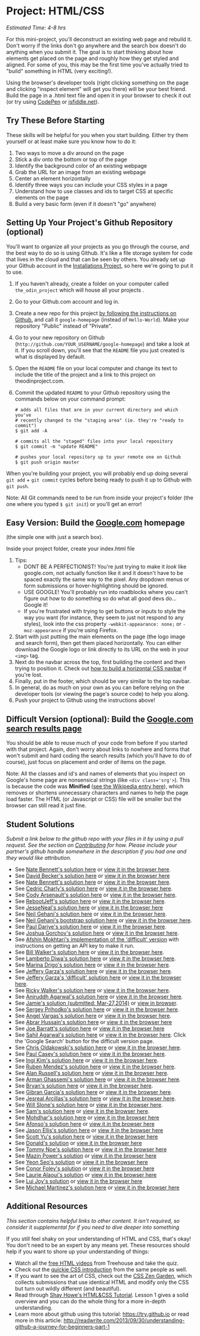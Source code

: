 # Project: HTML/CSS
*Estimated Time: 4-8 hrs*

For this mini-project, you'll deconstruct an existing web page and rebuild it.  Don't worry if the links don't go anywhere and the search box doesn't do anything when you submit it.  The goal is to start thinking about how elements get placed on the page and roughly how they get styled and aligned.  For some of you, this may be the first time you've actually tried to "build" something in HTML (very exciting!).

Using the browser's developer tools (right clicking something on the page and clicking "inspect element" will get you there) will be your best friend.  Build the page in a .html text file and open it in your browser to check it out (or try using [CodePen](http://codepen.io/pen/) or [jsfiddle.net](http://www.jsfiddle.net)).


## Try These Before Starting

These skills will be helpful for you when you start building.  Either try them yourself or at least make sure you know how to do it:

1. Two ways to move a div around on the page
1. Stick a div onto the bottom or top of the page
1. Identify the background color of an existing webpage
1. Grab the URL for an image from an existing webpage
1. Center an element horizontally
1. Identify three ways you can include your CSS styles in a page
1. Understand how to use classes and ids to target CSS at specific elements on the page
1. Build a very basic form (even if it doesn't "go" anywhere)

## Setting Up Your Project's Github Repository (optional)

You'll want to organize all your projects as you go through the course, and the best way to do so is using Github.  It's like a file storage system for code that lives in the cloud and that can be seen by others. You already set up your Github account in the [Installations Project](/web-development-101/installations), so here we're going to put it to use.

1. If you haven't already, create a folder on your computer called `the_odin_project` which will house all your projects .
2. Go to your Github.com account and log in.
3. Create a new repo for this project [by following the instructions on Github.](https://help.github.com/articles/create-a-repo ) and call it `google-homepage` (instead of `Hello-World`).  Make your repository "Public" instead of "Private".
4. Go to your new repository on Github (`http://github.com/YOUR_USERNAME/google-homepage`) and take a look at it.  If you scroll down, you'll see that the `README` file you just created is what is displayed by default.
5. Open the `README` file on your local computer and change its text to include the title of the project and a link to this project on theodinproject.com.
6. Commit the updated `README` to your Github repository using the commands below on your command prompt:

    ```language-bash
    # adds all files that are in your current directory and which you've
    # recently changed to the "staging area" (ie. they're "ready to commit")
    $ git add -A

    # commits all the "staged" files into your local repository
    $ git commit -m "update README"

    # pushes your local repository up to your remote one on Github
    $ git push origin master
    ```

When you're building your project, you will probably end up doing several `git add` + `git commit` cycles before being ready to push it up to Github with `git push`.

Note: All Git commands need to be run from inside your project's folder (the one where you typed `$ git init`) or you'll get an error!

## Easy Version: Build the [Google.com](http://www.google.com) homepage
(the simple one with just a search box).

Inside your project folder, create your index.html file

  1. Tips:
      * DONT BE A PERFECTIONIST!  You're just trying to make it *look* like google.com, not actually function like it and it doesn't have to be spaced exactly the same way to the pixel.  Any dropdown menus or form submissions or hover-highlighting should be ignored.
      * USE GOOGLE! You'll probably run into roadblocks where you can't figure out how to do something so do what all good devs do... Google it!
      * If you're frustrated with trying to get buttons or inputs to style the way you want (for instance, they seem to just not respond to any styles), look into the css property `-webkit-appearance: none;` or `-moz-appearance` if you're using Firefox.
  2. Start with just putting the main elements on the page (the logo image and search form), then get them placed horizontally.  You can either download the Google logo or link directly to its URL on the web in your `<img>` tag.
  3. Next do the navbar across the top, first building the content and then trying to position it.  Check out [how to build a horizontal CSS navbar](http://www.w3schools.com/css/css_navbar.asp) if you're lost.
  4. Finally, put in the footer, which should be very similar to the top navbar.
  5. In general, do as much on your own as you can before relying on the developer tools (or viewing the page's source code) to help you along.
  6. Push your project to Github using the instructions above!

## Difficult Version (optional): Build the [Google.com search results page](https://www.google.com/search?q=build+this+webpage)

You should be able to reuse much of your code from before if you started with that project.  Again, don't worry about links to nowhere and forms that won't submit and hard coding the search results (which you'll have to do of course), just focus on placement and order of items on the page.

Note: All the classes and id's and names of elements that you inspect on Google's home page are nonsensical strings (like `<div class='srg'>`).  This is because the code was **Minified** ([see the Wikipedia entry here](http://en.wikipedia.org/wiki/Minification_(programming))), which removes or shortens unnecessary characters and names to help the page load faster.  The HTML (or Javascript or CSS) file will be smaller but the browser can still read it just fine.

## Student Solutions

*Submit a link below to the github repo with your files in it by using a pull request.  See the section on [Contributing](http://github.com/TheOdinProject/curriculum/blob/master/contributing.md) for how.  Please include your partner's github handle somewhere in the description if you had one and they would like attribution.*

* See [Nate Bennett's solution here](https://github.com/n8sb/odin-project/tree/master/google-homepage) or [view it in the browser here](http://htmlpreview.github.io/?https://github.com/n8sb/odin-project/blob/master/google-homepage/index.html).
* See [David Becker's solution here](https://github.com/d88becker/google-homepage) or [view it in the browser here](http://htmlpreview.github.io/?https://github.com/d88becker/google-homepage/blob/master/index.html)
* See [Nate Bennett's solution here](https://github.com/n8sb/google-homepage) or [view it in the browser here](https://rawgithub.com/n8sb/google-homepage/master/index.html).
* See [Cedric Charly's solution here](https://github.com/Cedricgc/playground/tree/master/The%20Odin%20Project/google-homepage) or [view it in the browser here](http://htmlpreview.github.io/?https://github.com/Cedricgc/playground/blob/master/The%20Odin%20Project/google-homepage/index.html).
* See [Cody Arsenault's solution here](https://github.com/codyarsenault/google-homepage) or [view it in the browser here](http://htmlpreview.github.io/?https://github.com/codyarsenault/google-homepage/blob/master/index.html).
* See [RebootJeff's solution here](https://github.com/RebootJeff/odinproject/blob/master/odin.html.google_clone) or [view it in the browser here](http://htmlpreview.github.io/?https://github.com/RebootJeff/odinproject/blob/master/odin.html.google_clone/google_clone.html).
* See [JesseNeal's solution here](https://github.com/jesseneal/Odin-Project/blob/master/GoogleClone/index.html) or [view it in the browser here](http://htmlpreview.github.io/?https://github.com/jesseneal/Odin-Project/blob/master/GoogleClone/index.html)
* See [Neil Gehani's solution here](https://github.com/ngehani/htmlcss/blob/master/googlelogo) or [view it in the browser here](http://htmlpreview.github.io?https://github.com/ngehani/htmlcss/blob/master/googlelogo/index.html).
* See [Neil Gehani's bootstrap solution here](https://github.com/ngehani/htmlcss/blob/master/googlelogo-bootstrap/index.html) or [view it in the browser here](http://htmlpreview.github.io?https://github.com/ngehani/htmlcss/blob/master/googlelogo-bootstrap/index.html).
* See [Paul Dariye's solution here](https://github.com/pauldd91/theodinproject/tree/master/google_homepage) or [view it in the browser here](http://htmlpreview.github.io/?https://github.com/pauldd91/theodinproject/master/google_homepage/index.html).
* See [Joshua Gorchov's solution here](https://github.com/gorchov/odin/tree/master/01_02_HTML_CSS) or [view it in the browser here](http://htmlpreview.github.io/?https://github.com/gorchov/odin/blob/master/01_02_HTML_CSS/index.html).
* See [Afshin Mokhtari's implementation of the 'difficult' version](https://github.com/afshinator/OdinProject-GoogleSearchClone) with instructions on getting an API key to make it run.
* See [Bill Walker's solution here](https://github.com/mach1010/odin/tree/master/html_css) or [view it in the browser here](http://htmlpreview.github.io/?https://github.com/mach1010/odin/blob/master/html_css/google.html).
* See [Lamberto Diwa's solution here](https://github.com/LambertoD/odin_curricullum/tree/master/html) or [view it in the browser here](http://htmlpreview.github.io/?https://github.com/LambertoD/odin_curricullum/blob/master/html/odin_google_page_project.html).
* See [Marina Drigo's solution here](https://github.com/mousterian/OdinProject/blob/master/html_css/google-homepage/google-page.html) or [view it in the browser here](http://htmlpreview.github.io/?https://github.com/mousterian/OdinProject/blob/master/html_css/google-homepage/google-page.html).
* See [Jeffery Garza's solution here](https://github.com/jgarza/odin-project-studies/tree/master/html_css/google_project1) or [view it in the browser here](http://htmlpreview.github.io/?https://github.com/jgarza/odin-project-studies/blob/master/html_css/google_project1/index.html).
* See [Jeffery Garza's 'difficult' solution here](https://github.com/jgarza/odin-project-studies/tree/master/html_css/google_project2) or [view it in the browser here](http://htmlpreview.github.io/?https://github.com/jgarza/odin-project-studies/blob/master/html_css/google_project2/index.html).
* See [Ricky Walker's solution here](https://github.com/Rwalk45/google-homepage) or [view it in the browser here](http://htmlpreview.github.io/?https://github.com/Rwalk45/google-homepage/blob/master/index.html).
* See [Aniruddh Agarwal's solution here](https://github.com/aniruddhagarwal/odin-projects/tree/master/google-homepage) or [view it in the browser here](http://htmlpreview.github.io/?https://github.com/aniruddhagarwal/odin-projects/blob/master/google-homepage/index.html).
* See [Jamie's solution (submitted: Mar-27,2014)](https://github.com/Jberczel/odin-projects/tree/master/google-homepage) or [view in browser](http://htmlpreview.github.io/?https://github.com/Jberczel/odin-projects/blob/master/google-homepage/index.html).
* See [Sergey Prihodko's solution here](https://github.com/sprihodko/odin-projects/tree/master/google-homepage) or [view it in the browser here](http://htmlpreview.github.io/?https://github.com/sprihodko/odin-projects/blob/master/google-homepage/index.html).
* See [Angel Vargas's solution here](https://github.com/arioth/the-odin-project/tree/master/google-homepage) or [view it in the browser here](http://htmlpreview.github.io/?https://github.com/arioth/the-odin-project/blob/master/google-homepage/index.html).
* See [Abrar Hussain's solution here](https://github.com/abrarisme/The-Odin-Project/tree/master/google-homepage) or [view it in the browser here](http://htmlpreview.github.io/?https://github.com/abrarisme/The-Odin-Project/blob/master/google-homepage/index.html)
* See [Joe Barratt's solution here](https://github.com/Evilbazza/google) or [view it in the browser here](http://htmlpreview.github.io/?https://github.com/Evilbazza/google/blob/master/thing.html)
* See [Sahil Agarwal's solution here](https://github.com/sahilda/the_odin_project/tree/master/google-homepage) or [view it in the browser here](http://htmlpreview.github.io/?https://github.com/sahilda/the_odin_project/blob/master/google-homepage/google.html). Click the 'Google Search' button for the difficult version page.
* See [Chris Oldakowski's solution here](https://github.com/KrzysiekO/theodinproject/tree/master/google-homepage) or [view it in the browser here](http://htmlpreview.github.io/?https://github.com/KrzysiekO/theodinproject/blob/master/google-homepage/index.html).
* See [Paul Casey's solution here](https://github.com/jpcasey/theodinproject/tree/master/google-homepage) or [view it in the browser here](http://htmlpreview.github.io/?https://github.com/jpcasey/theodinproject/blob/master/google-homepage/index.html).
* See [Ingi Kim's solution here](https://github.com/ingikim/The-Odin-Projects/tree/master/google-homepage) or [view it in the browser here](http://htmlpreview.github.io/?https://github.com/ingikim/The-Odin-Projects/blob/master/google-homepage/index.html).
* See [Ruben Mendez's solution here](https://github.com/ruben-socal/google-homepage) or [view it in the browser here](http://htmlpreview.github.io/?https://github.com/ruben-socal/google-homepage/blob/master/index.html).
* See [Alan Russell's solution here](https://github.com/ajrussellaudio/google-homepage) or [view it in the browser here](http://htmlpreview.github.io/?https://github.com/ajrussellaudio/google-homepage/blob/master/index.html).
* See [Arman Ghassemi's solution here](https://github.com/ArmanG/google-homepage) or [view it in the browser here](http://htmlpreview.github.io/?https://github.com/ArmanG/google-homepage/blob/master/index.html).
* See [Bryan's solution here](https://github.com/bryan42690/google-homepage) or [view it in the browser here](http://htmlpreview.github.io/?https://github.com/bryan42690/google-homepage/blob/master/index.html).
* See [Gibran Garcia's solution here](https://github.com/Satimidus/OdinProject/tree/master/GoogleHomePage) or [view it in the browser here](http://htmlpreview.github.io/?https://github.com/Satimidus/OdinProject/blob/master/GoogleHomePage/index.html).
* See [Jesreal Arcillas's solution here](https://github.com/jigogwapo/google-homepage) or [view it in the browser here](http://htmlpreview.github.io/?https://github.com/jigogwapo/google-homepage/blob/master/index.html).
* See [Will Slone's solution here](https://github.com/willslone/google-homepage) or [view it in the browser here](http://htmlpreview.github.io/?https://github.com/willslone/google-homepage/blob/master/index.html).
* See [Sam's solution here](https://github.com/jimbroski/google-homepage) or [view it in the browser here](http://htmlpreview.github.io/?https://github.com/jimbroski/google-homepage/blob/master/index.htm).
* See [Mohdhar's solution here](https://github.com/theummah/google-homepage) or [view it in the browser here](http://htmlpreview.github.io/?https://github.com/theummah/google-homepage/blob/master/homepage.html)
* See [Afonso's solution here](https://github.com/h4v1nfun/google-homepage) or [view it in the browser here](http://htmlpreview.github.io/?https://github.com/h4v1nfun/google-homepage/blob/master/index.html)
* See [Jason Ellis's solution here](https://github.com/jasondfw/google_homepage) or [view it in the browser here](http://htmlpreview.github.io/?https://github.com/jasondfw/google_homepage/blob/master/google.html)
* See [Scott Yu's solution here](https://github.com/scootcho/the_odin_project/blob/master/google_homepage) or [view it in the browser here](http://htmlpreview.github.io/?https://github.com/scootcho/the_odin_project/blob/master/google_homepage/index.html)
* See [Donald's solution](https://github.com/donaldali/odin-webdev101/tree/master/project_htmlcss) or [view it in the browser here](http://htmlpreview.github.io/?https://github.com/donaldali/odin-webdev101/blob/master/project_htmlcss/index.html)
* See [Tommy Noe's solution here](https://github.com/thomasjnoe/google-homepage) or [view it in the browser here](http://htmlpreview.github.io/?https://github.com/thomasjnoe/google-homepage/blob/master/index.html)
* See [Mazin Power's solution](https://github.com/muzfuz/google-homepage) or [view it in the browser here](http://htmlpreview.github.io/?https://github.com/muzfuz/google-homepage/blob/master/index.html)
* See [Yeon Seo's solution](https://github.com/yseoserious/google-homepage) or [view it in the browser here](http://htmlpreview.github.io/?https://github.com/yseoserious/google-homepage/blob/master/index.html)
* See [Conor Foley's solution](https://github.com/conchurofoghlu/google-homepage) or [view it in the browser here](http://htmlpreview.github.io/?https://github.com/conchurofoghlu/google-homepage/blob/master/index.html)
* See [Laurie Alaoui's solution](https://github.com/lalaouil/google-homepage) or [view it in the browser here](http://htmlpreview.github.io/?https://github.com/lalaouil/google-homepage/blob/master/index.html)
* See [Lui Joy's solution](https://github.com/lui8906/google-homepage) or [view it in the browser here](http://htmlpreview.github.io/?https://github.com/lui8906/google-homepage/blob/master/index.html)
* See [Michael Martinez's solution here](https://github.com/AZUREXANDER/The-Odin-Project/tree/master/google-homepage) or [view it in the browser here](http://htmlpreview.github.io/?https://github.com/AZUREXANDER/The-Odin-Project/blob/master/google-homepage/index.html)


## Additional Resources

*This section contains helpful links to other content. It isn't required, so consider it supplemental for if you need to dive deeper into something*

If you still feel shaky on your understanding of HTML and CSS, that's okay! You don't need to be an expert by any means yet. These resources should help if you want to shore up your understanding of things:

* Watch all the [free HTML videos](http://teamtreehouse.com/library/websites/html/introduction) from Treehouse and take the quiz.
* Check out the [quickie CSS introduction](http://teamtreehouse.com/library/websites/build-a-simple-website/website-basics/introduction-to-css) from the same people as well.
* If you want to see the art of CSS, check out the [CSS Zen Garden](http://www.csszengarden.com/), which collects submissions that use identical HTML and modify only the CSS but turn out wildly different (and beautiful).
* Read through [Shay Howe's HTML&CSS Tutorial](http://learn.shayhowe.com/html-css/terminology-syntax-intro).  Lesson 1 gives a solid overview and you can do the whole thing for a more in-depth understanding.
* Learn more about github using this tutorial: https://try.github.io or read more in this article: http://readwrite.com/2013/09/30/understanding-github-a-journey-for-beginners-part-1
